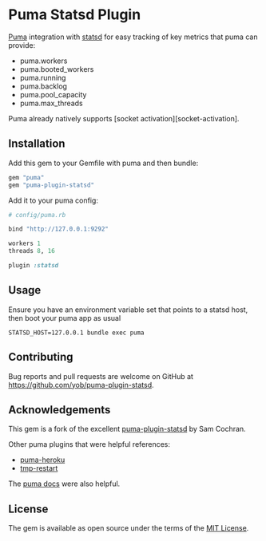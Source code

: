 # Puma Statsd Plugin

[Puma][puma] integration with [statsd](statsd) for easy tracking of key metrics
that puma can provide:

* puma.workers
* puma.booted_workers
* puma.running
* puma.backlog
* puma.pool_capacity
* puma.max_threads

Puma already natively supports [socket activation][socket-activation].

  [puma]: https://github.com/puma/puma
  [statsd]: https://github.com/etsy/statsd

## Installation

Add this gem to your Gemfile with puma and then bundle:

```ruby
gem "puma"
gem "puma-plugin-statsd"
```

Add it to your puma config:

```ruby
# config/puma.rb

bind "http://127.0.0.1:9292"

workers 1
threads 8, 16

plugin :statsd
```

## Usage

Ensure you have an environment variable set that points to a statsd host, then boot your puma app as usual

```
STATSD_HOST=127.0.0.1 bundle exec puma
```

## Contributing

Bug reports and pull requests are welcome on GitHub at
https://github.com/yob/puma-plugin-statsd.

## Acknowledgements

This gem is a fork of the excellent [puma-plugin-statsd][puma-plugin-statsd] by
Sam Cochran.

  [puma-plugin-statsd]: https://github.com/sj26/puma-plugin-systemd

Other puma plugins that were helpful references:

* [puma-heroku](https://github.com/evanphx/puma-heroku)
* [tmp-restart](https://github.com/puma/puma/blob/master/lib/puma/plugin/tmp_restart.rb)

The [puma docs](https://github.com/puma/puma/blob/master/docs/plugins.md) were also helpful.

## License

The gem is available as open source under the terms of the [MIT License][license].

  [license]: http://opensource.org/licenses/MIT
